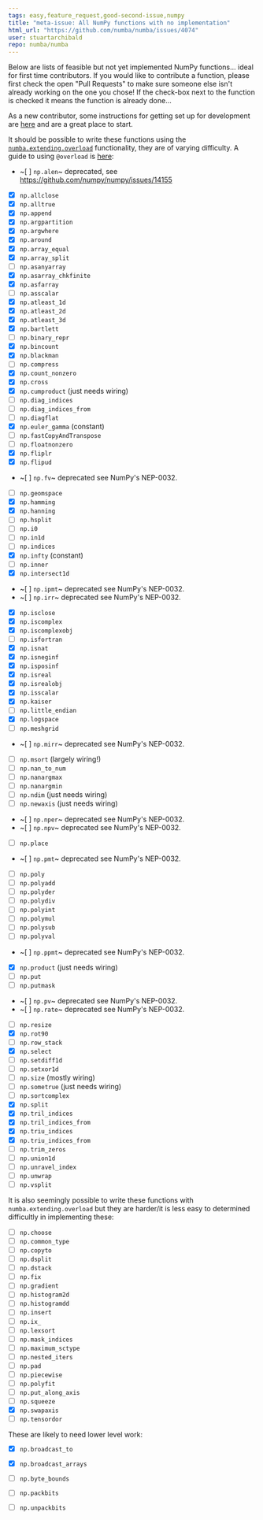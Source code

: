```yaml
---
tags: easy,feature_request,good-second-issue,numpy
title: "meta-issue: All NumPy functions with no implementation"
html_url: "https://github.com/numba/numba/issues/4074"
user: stuartarchibald
repo: numba/numba
---
```


Below are lists of feasible but not yet implemented NumPy functions... ideal for first time contributors. If you would like to contribute a function, please first check the open "Pull Requests" to make sure someone else isn't already working on the one you chose! If the check-box next to the function is checked it means the function is already done...

As a new contributor, some instructions for getting set up for development are [here](https://numba.readthedocs.io/en/stable/developer/contributing.html#getting-set-up) and are a great place to start.

It should be possible to write these functions using the [`numba.extending.overload`](https://numba.readthedocs.io/en/stable/extending/high-level.html) functionality, they are of varying difficulty. A guide to using `@overload` is [here](https://numba.readthedocs.io/en/stable/extending/overloading-guide.html):

* ~[ ] `np.alen`~ deprecated, see https://github.com/numpy/numpy/issues/14155
* [x] `np.allclose`
* [x] `np.alltrue`
* [x] `np.append`
* [x] `np.argpartition`
* [x] `np.argwhere`
* [x] `np.around`
* [x] `np.array_equal`
* [x] `np.array_split`
* [ ] `np.asanyarray`
* [x] `np.asarray_chkfinite`
* [x] `np.asfarray`
* [ ] `np.asscalar`
* [x] `np.atleast_1d`
* [x] `np.atleast_2d`
* [x] `np.atleast_3d`
* [x] `np.bartlett`
* [ ] `np.binary_repr`
* [x] `np.bincount`
* [x] `np.blackman`
* [ ] `np.compress`
* [x] `np.count_nonzero`
* [x] `np.cross`
* [x] `np.cumproduct` (just needs wiring)
* [ ] `np.diag_indices`
* [ ] `np.diag_indices_from`
* [ ] `np.diagflat`
* [x] `np.euler_gamma` (constant)
* [ ] `np.fastCopyAndTranspose`
* [ ] `np.floatnonzero`
* [x] `np.fliplr`
* [x] `np.flipud`
* ~[ ] `np.fv`~ deprecated see NumPy's NEP-0032.
* [ ] `np.geomspace`
* [x] `np.hamming`
* [x] `np.hanning`
* [ ] `np.hsplit`
* [ ] `np.i0`
* [ ] `np.in1d`
* [ ] `np.indices`
* [x] `np.infty` (constant)
* [ ] `np.inner`
* [x] `np.intersect1d`
* ~[ ] `np.ipmt`~ deprecated see NumPy's NEP-0032.
* ~[ ] `np.irr`~ deprecated see NumPy's NEP-0032.
* [x] `np.isclose`
* [x] `np.iscomplex`
* [x] `np.iscomplexobj`
* [ ] `np.isfortran`
* [x] `np.isnat`
* [x] `np.isneginf`
* [x] `np.isposinf`
* [x] `np.isreal`
* [x] `np.isrealobj`
* [x] `np.isscalar`
* [x] `np.kaiser`
* [ ] `np.little_endian`
* [x] `np.logspace`
* [ ] `np.meshgrid`
* ~[ ] `np.mirr`~ deprecated see NumPy's NEP-0032.
* [ ] `np.msort` (largely wiring!)
* [ ] `np.nan_to_num`
* [ ] `np.nanargmax`
* [ ] `np.nanargmin`
* [ ] `np.ndim` (just needs wiring)
* [ ] `np.newaxis` (just needs wiring)
* ~[ ] `np.nper`~ deprecated see NumPy's NEP-0032.
* ~[ ] `np.npv`~ deprecated see NumPy's NEP-0032.
* [ ] `np.place`
* ~[ ] `np.pmt`~ deprecated see NumPy's NEP-0032.
* [ ] `np.poly`
* [ ] `np.polyadd`
* [ ] `np.polyder`
* [ ] `np.polydiv`
* [ ] `np.polyint`
* [ ] `np.polymul`
* [ ] `np.polysub`
* [ ] `np.polyval`
* ~[ ] `np.ppmt`~ deprecated see NumPy's NEP-0032.
* [x] `np.product` (just needs wiring)
* [ ] `np.put`
* [ ] `np.putmask`
* ~[ ] `np.pv`~ deprecated see NumPy's NEP-0032.
* ~[ ] `np.rate`~ deprecated see NumPy's NEP-0032.
* [ ] `np.resize`
* [x] `np.rot90`
* [ ] `np.row_stack`
* [x] `np.select`
* [ ] `np.setdiff1d`
* [ ] `np.setxor1d`
* [ ] `np.size` (mostly wiring)
* [ ] `np.sometrue` (just needs wiring)
* [ ] `np.sortcomplex`
* [x] `np.split`
* [x] `np.tril_indices`
* [x] `np.tril_indices_from`
* [x] `np.triu_indices`
* [x] `np.triu_indices_from`
* [ ] `np.trim_zeros`
* [ ] `np.union1d`
* [ ] `np.unravel_index`
* [ ] `np.unwrap`
* [ ] `np.vsplit`

It is also seemingly possible to write these functions with `numba.extending.overload` but they are harder/it is less easy to determined difficultly in implementing these:
* [ ] `np.choose`
* [ ] `np.common_type`
* [ ] `np.copyto`
* [ ] `np.dsplit`
* [ ] `np.dstack`
* [ ] `np.fix`
* [ ] `np.gradient`
* [ ] `np.histogram2d`
* [ ] `np.histogramdd`
* [ ] `np.insert`
* [ ] `np.ix_`
* [ ] `np.lexsort`
* [ ] `np.mask_indices`
* [ ] `np.maximum_sctype`
* [ ] `np.nested_iters`
* [ ] `np.pad`
* [ ] `np.piecewise`
* [ ] `np.polyfit`
* [ ] `np.put_along_axis`
* [ ] `np.squeeze`
* [x] `np.swapaxis`
* [ ] `np.tensordor`

These are likely to need lower level work:
* [x] `np.broadcast_to`
* [x] `np.broadcast_arrays`
* [ ] `np.byte_bounds`
* [ ] `np.packbits`
* [ ] `np.unpackbits`

